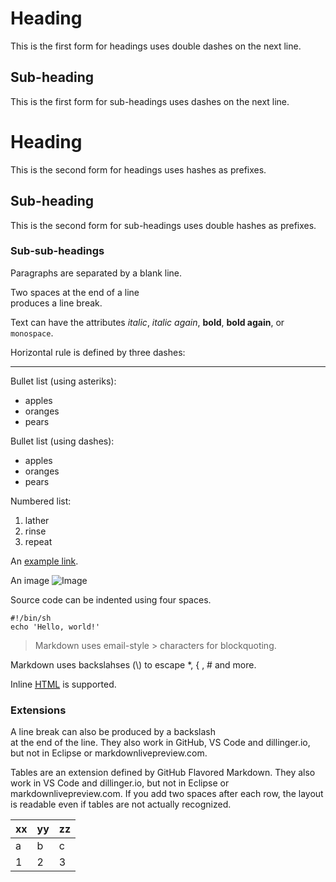 Heading
=======

This is the first form for headings uses double dashes on the next line.

Sub-heading
-----------

This is the first form for sub-headings uses dashes on the next line.

# Heading

This is the second form for headings uses hashes as prefixes.

## Sub-heading

This is the second form for sub-headings uses double hashes as prefixes.

### Sub-sub-headings

Paragraphs are separated
by a blank line.

Two spaces at the end of a line  
produces a line break.

Text can have the attributes _italic_, *italic again*, 
__bold__, **bold again**, or `monospace`.

Horizontal rule is defined by three dashes:

---

Bullet list (using asteriks):

  * apples
  * oranges
  * pears

Bullet list (using dashes):

  - apples
  - oranges
  - pears

Numbered list:

  1. lather
  2. rinse
  3. repeat

An [example link](http://example.com).

An image ![Image](https://www.google.com/favicon.ico "alternative text")

Source code can be indented using four spaces.

    #!/bin/sh
    echo 'Hello, world!'

> Markdown uses email-style > characters for blockquoting.

Markdown uses backslahses (\\) to escape \*, \{ , \# and more.

Inline <u><abbr title="Hypertext Markup Language">HTML</abbr></u> is supported.

### Extensions

A line break can also be produced by a backslash \
at the end of the line.
They also work in GitHub, VS Code and dillinger.io, 
but not in Eclipse or markdownlivepreview.com.

Tables are an extension defined by GitHub Flavored Markdown. 
They also work in VS Code and dillinger.io, 
but not in Eclipse or markdownlivepreview.com.
If you add two spaces after each row, the layout is readable even if tables are not actually recognized.

xx | yy | zz  
-- | -- | --  
a | b | c  
1 | 2 | 3  

